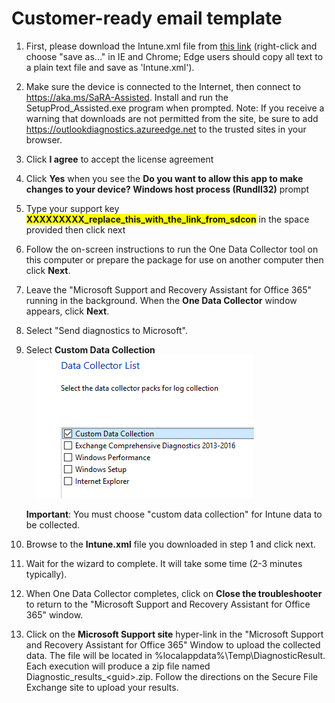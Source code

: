 # Customer-ready email template

1. First, please download the Intune.xml file from [this link](https://raw.githubusercontent.com/markstan/IntuneOneDataCollector/master/Intune.xml) (right-click and choose "save as..." in IE and Chrome; Edge users should copy all text to a plain text file and save as 'Intune.xml').

1. Make sure the device is connected to the Internet, then connect to https://aka.ms/SaRA-Assisted.  Install and run the SetupProd_Assisted.exe program when prompted. Note:  If you receive a warning that downloads are not permitted from the site, be sure to add https://outlookdiagnostics.azureedge.net to the trusted sites in your browser.

1. Click **I agree** to accept the license agreement

1. Click **Yes** when you see the **Do you want to allow this app to make changes to your device?  Windows host process (Rundll32)** prompt

1. Type your support key <span style="background-color:yellow">**XXXXXXXXX_replace_this_with_the_link_from_sdcon**</span> in the space provided then click next

1. Follow the on-screen instructions to run the One Data Collector tool on this computer or prepare the package for use on another computer then click **Next**.  

1.  Leave the "Microsoft Support and Recovery Assistant for Office 365" running in the background.  When the **One Data Collector** window appears, click **Next**.

1. Select "Send diagnostics to Microsoft".

1. Select **Custom Data Collection**  <br> &nbsp;&nbsp;&nbsp; ![](./ct2.png)

    **Important**:  You must choose "custom data collection" for Intune data to be collected.

1. Browse to the **Intune.xml** file you downloaded in step 1 and click next. 

1. Wait for the wizard to complete. It will take some time (2-3 minutes typically).

1.  When One Data Collector completes, click on **Close the troubleshooter** to return to the "Microsoft Support and Recovery Assistant for Office 365" window.

1. Click on the **Microsoft Support site** hyper-link in the "Microsoft Support and Recovery Assistant for Office 365" Window to upload the collected data.  The file will be located in %localappdata%\Temp\DiagnosticResult.  Each execution will produce a zip file named Diagnostic_results_\<guid\>.zip.  Follow the directions on the Secure File Exchange site to upload your results.